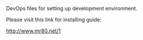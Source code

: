 DevOps files for setting up development environment. 

Please visit this link for installing guide: 

http://www.mr80.net/1
